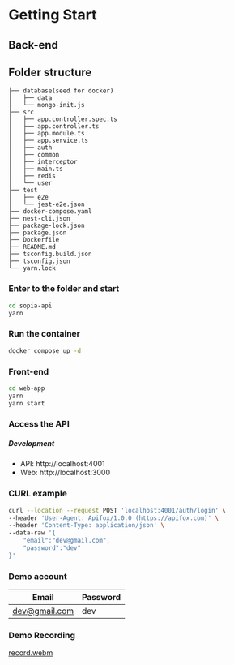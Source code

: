 # Getting Start

## Back-end

## Folder structure
```
├── database(seed for docker)
│   ├── data
│   └── mongo-init.js
├── src
│   ├── app.controller.spec.ts
│   ├── app.controller.ts
│   ├── app.module.ts
│   ├── app.service.ts
│   ├── auth
│   ├── common
│   ├── interceptor
│   ├── main.ts
│   ├── redis
│   └── user
├── test
│   ├── e2e
│   └── jest-e2e.json
├── docker-compose.yaml
├── nest-cli.json
├── package-lock.json
├── package.json
├── Dockerfile
├── README.md
├── tsconfig.build.json
├── tsconfig.json
└── yarn.lock
```
### Enter to the folder and start
```bash
cd sopia-api
yarn 
```
### Run the container
```bash
docker compose up -d
```
### Front-end
```bash
cd web-app
yarn
yarn start
```

### Access the API
##### Development
- API: http://localhost:4001
- Web: http://localhost:3000

### CURL example
```bash
curl --location --request POST 'localhost:4001/auth/login' \
--header 'User-Agent: Apifox/1.0.0 (https://apifox.com)' \
--header 'Content-Type: application/json' \
--data-raw '{
    "email":"dev@gmail.com",
    "password":"dev"
}'
```

### Demo account
Email               | Password    |
--------------------| ------------|
dev@gmail.com       | dev         |

### Demo Recording

[record.webm](https://github.com/bennyli519/sopia/assets/22862720/34ba9d80-4104-41b2-9ac2-a40eea8545f1)

